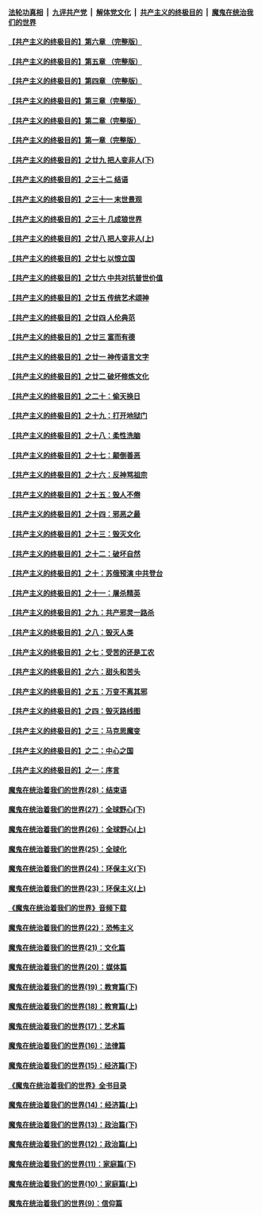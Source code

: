 ####  [法轮功真相](../../../../basic/blob/master/README.md?t=02290902) &nbsp;|&nbsp; [九评共产党](../../../../9ping.md/blob/master/README.md?t=02290902) &nbsp;|&nbsp; [解体党文化](../../../../jtdwh.md/blob/master/README.md?t=02290902)  &nbsp;|&nbsp; [共产主义的终极目的](../../../../gczydzjmd.md/blob/master/README.md?t=02290902) &nbsp;|&nbsp; [魔鬼在统治我们的世界](../../../../mgztzwmdsj.md/blob/master/README.md?t=02290902) 

#### [【共产主义的终极目的】第六章 （完整版）](../pages/nsc422/n11428913.md?t=02290902) 

#### [【共产主义的终极目的】第五章 （完整版）](../pages/nsc422/n11428912.md?t=02290902) 

#### [【共产主义的终极目的】第四章 （完整版）](../pages/nsc422/n11428907.md?t=02290902) 

#### [【共产主义的终极目的】第三章（完整版）](../pages/nsc422/n11428848.md?t=02290902) 

#### [【共产主义的终极目的】第二章（完整版）](../pages/nsc422/n11428831.md?t=02290902) 

#### [【共产主义的终极目的】第一章（完整版）](../pages/nsc422/n11417651.md?t=02290902) 

#### [【共产主义的终极目的】之廿九 把人变非人(下)](../pages/nsc422/n11344140.md?t=02290902) 

#### [【共产主义的终极目的】之三十二 结语](../pages/nsc422/n11360535.md?t=02290902) 

#### [【共产主义的终极目的】之三十一 末世景观](../pages/nsc422/n11351129.md?t=02290902) 

#### [【共产主义的终极目的】之三十 几成狼世界](../pages/nsc422/n11348280.md?t=02290902) 

#### [【共产主义的终极目的】之廿八 把人变非人(上)](../pages/nsc422/n11340492.md?t=02290902) 

#### [【共产主义的终极目的】之廿七 以恨立国](../pages/nsc422/n11336944.md?t=02290902) 

#### [【共产主义的终极目的】之廿六 中共对抗普世价值](../pages/nsc422/n11324785.md?t=02290902) 

#### [【共产主义的终极目的】之廿五 传统艺术颂神](../pages/nsc422/n11296396.md?t=02290902) 

#### [【共产主义的终极目的】之廿四 人伦典范](../pages/nsc422/n11296397.md?t=02290902) 

#### [【共产主义的终极目的】之廿三 富而有德](../pages/nsc422/n11283598.md?t=02290902) 

#### [【共产主义的终极目的】之廿一 神传语言文字](../pages/nsc422/n11263265.md?t=02290902) 

#### [【共产主义的终极目的】之廿二 破坏修炼文化](../pages/nsc422/n11245728.md?t=02290902) 

#### [【共产主义的终极目的】之二十：偷天换日](../pages/nsc422/n11238846.md?t=02290902) 

#### [【共产主义的终极目的】之十九：打开地狱门](../pages/nsc422/n11206376.md?t=02290902) 

#### [【共产主义的终极目的】之十八：柔性洗脑](../pages/nsc422/n11199994.md?t=02290902) 

#### [【共产主义的终极目的】之十七：颠倒善恶](../pages/nsc422/n11179782.md?t=02290902) 

#### [【共产主义的终极目的】之十六：反神骂祖宗](../pages/nsc422/n11166798.md?t=02290902) 

#### [【共产主义的终极目的】之十五：毁人不倦](../pages/nsc422/n11166792.md?t=02290902) 

#### [【共产主义的终极目的】之十四：邪恶之最](../pages/nsc422/n11150249.md?t=02290902) 

#### [【共产主义的终极目的】之十三：毁灭文化](../pages/nsc422/n11135227.md?t=02290902) 

#### [【共产主义的终极目的】之十二：破坏自然](../pages/nsc422/n11135214.md?t=02290902) 

#### [【共产主义的终极目的】之十：苏俄预演 中共登台](../pages/nsc422/n11118424.md?t=02290902) 

#### [【共产主义的终极目的】之十一：屠杀精英](../pages/nsc422/n11118442.md?t=02290902) 

#### [【共产主义的终极目的】之九：共产邪灵一路杀](../pages/nsc422/n11114139.md?t=02290902) 

#### [【共产主义的终极目的】之八：毁灭人类](../pages/nsc422/n11108503.md?t=02290902) 

#### [【共产主义的终极目的】之七：受苦的还是工农](../pages/nsc422/n11101809.md?t=02290902) 

#### [【共产主义的终极目的】之六：甜头和苦头](../pages/nsc422/n11096971.md?t=02290902) 

#### [【共产主义的终极目的】之五：万变不离其邪](../pages/nsc422/n11091285.md?t=02290902) 

#### [【共产主义的终极目的】之四：毁灭路线图](../pages/nsc422/n11086284.md?t=02290902) 

#### [【共产主义的终极目的】之三：马克思魔变](../pages/nsc422/n11061941.md?t=02290902) 

#### [【共产主义的终极目的】之二：中心之国](../pages/nsc422/n11047728.md?t=02290902) 

#### [【共产主义的终极目的】之一：序言](../pages/nsc422/n11086077.md?t=02290902) 

#### [魔鬼在统治着我们的世界(28)：结束语](../pages/nsc422/n10936246.md?t=02290902) 

#### [魔鬼在统治着我们的世界(27)：全球野心(下)](../pages/nsc422/n10928319.md?t=02290902) 

#### [魔鬼在统治着我们的世界(26)：全球野心(上)](../pages/nsc422/n10900318.md?t=02290902) 

#### [魔鬼在统治着我们的世界(25)：全球化](../pages/nsc422/n10788205.md?t=02290902) 

#### [魔鬼在统治着我们的世界(24)：环保主义(下)](../pages/nsc422/n10695307.md?t=02290902) 

#### [魔鬼在统治着我们的世界(23)：环保主义(上)](../pages/nsc422/n10688613.md?t=02290902) 

#### [《魔鬼在统治着我们的世界》音频下载](../pages/nsc422/n10635553.md?t=02290902) 

#### [魔鬼在统治着我们的世界(22)：恐怖主义](../pages/nsc422/n10614727.md?t=02290902) 

#### [魔鬼在统治着我们的世界(21)：文化篇](../pages/nsc422/n10597706.md?t=02290902) 

#### [魔鬼在统治着我们的世界(20)：媒体篇](../pages/nsc422/n10586579.md?t=02290902) 

#### [魔鬼在统治着我们的世界(19)：教育篇(下)](../pages/nsc422/n10564808.md?t=02290902) 

#### [魔鬼在统治着我们的世界(18)：教育篇(上)](../pages/nsc422/n10526970.md?t=02290902) 

#### [魔鬼在统治着我们的世界(17)：艺术篇](../pages/nsc422/n10499093.md?t=02290902) 

#### [魔鬼在统治着我们的世界(16)：法律篇](../pages/nsc422/n10485969.md?t=02290902) 

#### [魔鬼在统治着我们的世界(15)：经济篇(下)](../pages/nsc422/n10469975.md?t=02290902) 

#### [《魔鬼在统治着我们的世界》全书目录](../pages/nsc422/n10464261.md?t=02290902) 

#### [魔鬼在统治着我们的世界(14)：经济篇(上)](../pages/nsc422/n10457370.md?t=02290902) 

#### [魔鬼在统治着我们的世界(13)：政治篇(下)](../pages/nsc422/n10448270.md?t=02290902) 

#### [魔鬼在统治着我们的世界(12)：政治篇(上)](../pages/nsc422/n10444576.md?t=02290902) 

#### [魔鬼在统治着我们的世界(11)：家庭篇(下)](../pages/nsc422/n10440961.md?t=02290902) 

#### [魔鬼在统治着我们的世界(10)：家庭篇(上)](../pages/nsc422/n10435448.md?t=02290902) 

#### [魔鬼在统治着我们的世界(9)：信仰篇](../pages/nsc422/n10432159.md?t=02290902) 

